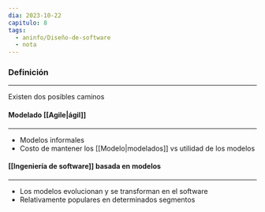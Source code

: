```yaml
---
dia: 2023-10-22
capitulo: 8
tags:
  - aninfo/Diseño-de-software
  - nota
---
```

### Definición
---
Existen dos posibles caminos 

#### Modelado [[Agile|ágil]]
---
* Modelos informales
* Costo de mantener los [[Modelo|modelados]] vs utilidad de los modelos

#### [[Ingeniería de software]] basada en modelos
---
* Los modelos evolucionan y se transforman en el software
* Relativamente populares en determinados segmentos

